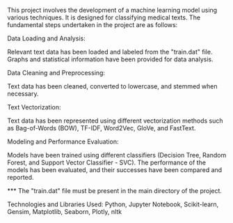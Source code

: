 This project involves the development of a machine learning model using various techniques. It is designed for classifying medical texts. The fundamental steps undertaken in the project are as follows:

Data Loading and Analysis:

Relevant text data has been loaded and labeled from the "train.dat" file. Graphs and statistical information have been provided for data analysis.

Data Cleaning and Preprocessing:

Text data has been cleaned, converted to lowercase, and stemmed when necessary.

Text Vectorization:

Text data has been represented using different vectorization methods such as Bag-of-Words (BOW), TF-IDF, Word2Vec, GloVe, and FastText.

Modeling and Performance Evaluation:

Models have been trained using different classifiers (Decision Tree, Random Forest, and Support Vector Classifier - SVC). The performance of the models has been evaluated, and their successes have been compared and reported.

*** The "train.dat" file must be present in the main directory of the project.

Technologies and Libraries Used: Python, Jupyter Notebook, Scikit-learn, Gensim, Matplotlib, Seaborn, Plotly, nltk

